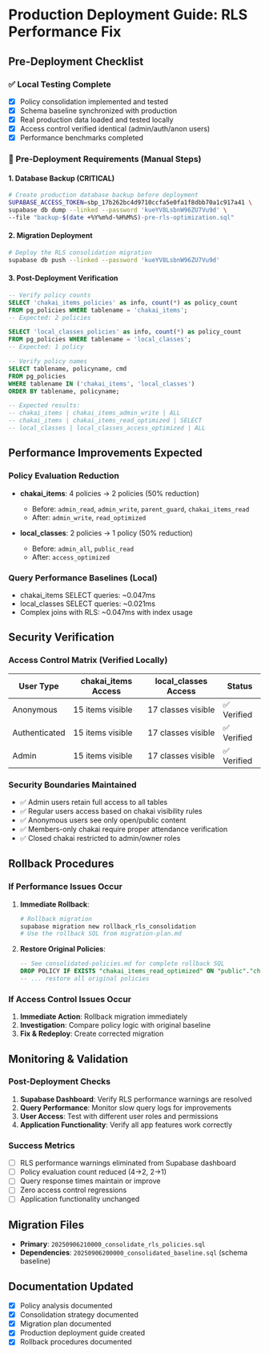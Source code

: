 # Production Deployment Guide: RLS Performance Fix

## Pre-Deployment Checklist

### ✅ Local Testing Complete
- [x] Policy consolidation implemented and tested
- [x] Schema baseline synchronized with production
- [x] Real production data loaded and tested locally
- [x] Access control verified identical (admin/auth/anon users)
- [x] Performance benchmarks completed

### 🔄 Pre-Deployment Requirements (Manual Steps)

#### 1. Database Backup (CRITICAL)
```bash
# Create production database backup before deployment
SUPABASE_ACCESS_TOKEN=sbp_17b262bc4d9710ccfa5e0fa1f8dbb70a1c917a41 \
supabase db dump --linked --password 'kueYV8LsbnW96ZU7Vu9d' \
--file "backup-$(date +%Y%m%d-%H%M%S)-pre-rls-optimization.sql"
```

#### 2. Migration Deployment
```bash
# Deploy the RLS consolidation migration
supabase db push --linked --password 'kueYV8LsbnW96ZU7Vu9d'
```

#### 3. Post-Deployment Verification
```sql
-- Verify policy counts
SELECT 'chakai_items_policies' as info, count(*) as policy_count 
FROM pg_policies WHERE tablename = 'chakai_items';
-- Expected: 2 policies

SELECT 'local_classes_policies' as info, count(*) as policy_count 
FROM pg_policies WHERE tablename = 'local_classes';  
-- Expected: 1 policy

-- Verify policy names
SELECT tablename, policyname, cmd 
FROM pg_policies 
WHERE tablename IN ('chakai_items', 'local_classes') 
ORDER BY tablename, policyname;

-- Expected results:
-- chakai_items | chakai_items_admin_write | ALL
-- chakai_items | chakai_items_read_optimized | SELECT  
-- local_classes | local_classes_access_optimized | ALL
```

## Performance Improvements Expected

### Policy Evaluation Reduction
- **chakai_items**: 4 policies → 2 policies (50% reduction)
  - Before: `admin_read`, `admin_write`, `parent_guard`, `chakai_items_read`
  - After: `admin_write`, `read_optimized`

- **local_classes**: 2 policies → 1 policy (50% reduction)  
  - Before: `admin_all`, `public_read`
  - After: `access_optimized`

### Query Performance Baselines (Local)
- chakai_items SELECT queries: ~0.047ms
- local_classes SELECT queries: ~0.021ms
- Complex joins with RLS: ~0.047ms with index usage

## Security Verification

### Access Control Matrix (Verified Locally)
| User Type | chakai_items Access | local_classes Access | Status |
|-----------|--------------------|--------------------|---------|
| Anonymous | 15 items visible | 17 classes visible | ✅ Verified |
| Authenticated | 15 items visible | 17 classes visible | ✅ Verified |  
| Admin | 15 items visible | 17 classes visible | ✅ Verified |

### Security Boundaries Maintained
- ✅ Admin users retain full access to all tables
- ✅ Regular users access based on chakai visibility rules  
- ✅ Anonymous users see only open/public content
- ✅ Members-only chakai require proper attendance verification
- ✅ Closed chakai restricted to admin/owner roles

## Rollback Procedures

### If Performance Issues Occur
1. **Immediate Rollback**:
   ```bash
   # Rollback migration
   supabase migration new rollback_rls_consolidation
   # Use the rollback SQL from migration-plan.md
   ```

2. **Restore Original Policies**:
   ```sql
   -- See consolidated-policies.md for complete rollback SQL
   DROP POLICY IF EXISTS "chakai_items_read_optimized" ON "public"."chakai_items";
   -- ... restore all original policies
   ```

### If Access Control Issues Occur  
1. **Immediate Action**: Rollback migration immediately
2. **Investigation**: Compare policy logic with original baseline
3. **Fix & Redeploy**: Create corrected migration

## Monitoring & Validation

### Post-Deployment Checks
1. **Supabase Dashboard**: Verify RLS performance warnings are resolved
2. **Query Performance**: Monitor slow query logs for improvements
3. **User Access**: Test with different user roles and permissions
4. **Application Functionality**: Verify all app features work correctly

### Success Metrics
- [ ] RLS performance warnings eliminated from Supabase dashboard
- [ ] Policy evaluation count reduced (4→2, 2→1)
- [ ] Query response times maintain or improve
- [ ] Zero access control regressions
- [ ] Application functionality unchanged

## Migration Files
- **Primary**: `20250906210000_consolidate_rls_policies.sql`
- **Dependencies**: `20250906200000_consolidated_baseline.sql` (schema baseline)

## Documentation Updated
- [x] Policy analysis documented
- [x] Consolidation strategy documented  
- [x] Migration plan documented
- [x] Production deployment guide created
- [x] Rollback procedures documented